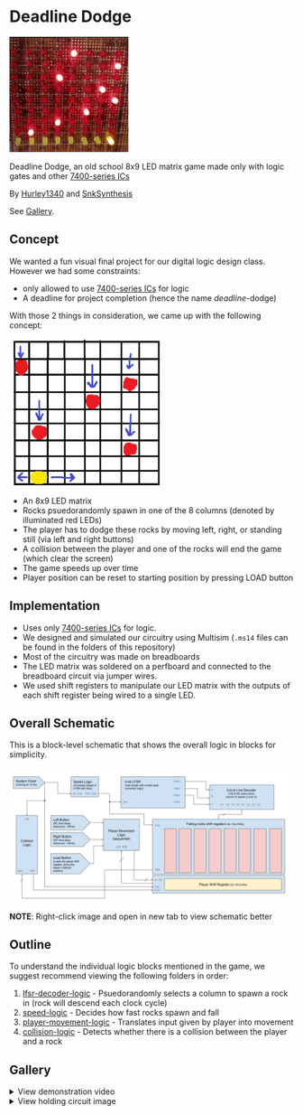 # Deadline Dodge
![Matrix GIF](matrix.gif)

Deadline Dodge, an old school 8x9 LED matrix game made only with logic gates and other [7400-series ICs](https://en.wikipedia.org/wiki/List_of_7400-series_integrated_circuits)

By [Hurley1340](https://github.com/Hurley1340) and [SnkSynthesis](https://github.com/SnkSynthesis)

See [Gallery](#gallery).

## Concept

We wanted a fun visual final project for our digital logic design class. However we had some constraints:
* only allowed to use [7400-series ICs](https://en.wikipedia.org/wiki/List_of_7400-series_integrated_circuits) for logic
* A deadline for project completion (hence the name _deadline_-dodge)

With those 2 things in consideration, we came up with the following concept: 

![Concept Image](concept.png)


* An 8x9 LED matrix
* Rocks psuedorandomly spawn in one of the 8 columns
(denoted by illuminated red LEDs)
* The player has to dodge these rocks by moving left, right, or standing still (via left and right buttons)
* A collision between the player and one of the rocks will end the game (which clear the screen)
* The game speeds up over time
* Player position can be reset to starting position by pressing LOAD button


## Implementation
* Uses only [7400-series ICs](https://en.wikipedia.org/wiki/List_of_7400-series_integrated_circuits) for logic.
* We designed and simulated our circuitry using Multisim (`.ms14` files can be found in the folders of this repository)
* Most of the circuitry was made on breadboards
* The LED matrix was soldered on a perfboard and connected to the breadboard circuit via jumper wires.
* We used shift registers to manipulate our LED matrix with the outputs of each shift register being wired to a single LED. 

## Overall Schematic
This is a block-level schematic that shows the overall logic in blocks for simplicity.

![Overall Schematic](https://raw.githubusercontent.com/SnkSynthesis/deadline-dodge/refs/heads/main/overall_schematic.png)

**NOTE**: Right-click image and open in new tab to view schematic better

## Outline
To understand the individual logic blocks mentioned in the game, we suggest recommend viewing the following folders in order:
1. [lfsr-decoder-logic](./lfsr-decoder-logic) - Psuedorandomly selects a column to spawn a rock in (rock will descend each clock cycle) 
2. [speed-logic](./speed-logic) - Decides how fast rocks spawn and fall
3. [player-movement-logic](./player-movement-logic) - Translates input given by player into movement
4. [collision-logic](./collision-logic) - Detects whether there is a collision between the player and a rock

## Gallery

<details>
<summary>View demonstration video</summary>
<br>
  
**NOTE**: 2 of the 8 columns are not connected due to time constraints we had while filming but those 2 columns are operational

[Demonstration Video](https://drive.google.com/file/d/1kh-cmQssLxfHI6EVnNEhwa_JeeISMlLd/view?usp=sharing)

</details>

<details>

<summary>View holding circuit image</summary>

<img src="holding_circuit.png" width="50%" height="50%">
</details>
